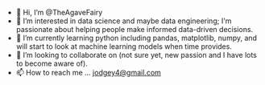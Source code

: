 - 👋 Hi, I’m @TheAgaveFairy
- 👀 I’m interested in data science and maybe data engineering; I'm passionate about helping people make informed data-driven decisions.
- 🌱 I’m currently learning python including pandas, matplotlib, numpy, and will start to look at machine learning models when time provides.
- 💞️ I’m looking to collaborate on (not sure yet, new passion and I have lots to become aware of).
- 📫 How to reach me ... jodgey4@gmail.com

<!---
TheAgaveFairy/TheAgaveFairy is a ✨ special ✨ repository because its `README.md` (this file) appears on your GitHub profile.
You can click the Preview link to take a look at your changes.
--->
